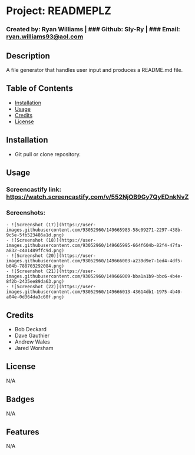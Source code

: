 # Project: READMEPLZ
  ### Created by: Ryan Williams | ### Github: Sly-Ry | ### Email: ryan.williams93@aol.com
 
  ## Description 
  
  A file generator that handles user input and produces a README.md file.
  
  
  ## Table of Contents
 
  * [Installation](#installation)
  * [Usage](#usage)
  * [Credits](#credits)
  * [License](#license)


  ## Installation
  
  - Git pull or clone repository.
  
  
  ## Usage 
  
  ### Screencastify link: https://watch.screencastify.com/v/552NjOB9Gy7QyEDnkNvZ
  
  ### Screenshots:
    - ![Screenshot (17)](https://user-images.githubusercontent.com/93052960/149665983-58c09271-2297-438b-9c5e-5fb523486a1d.png)
    - ![Screenshot (18)](https://user-images.githubusercontent.com/93052960/149665995-664f604b-82f4-47fa-a832-c401489ffc9d.png)
    - ![Screenshot (20)](https://user-images.githubusercontent.com/93052960/149666003-a239d9e7-1ed4-4df5-b04b-788703292084.png)
    - ![Screenshot (21)](https://user-images.githubusercontent.com/93052960/149666009-bba1a1b9-bbc6-4b4e-8f2b-2435ee89da63.png)
    - ![Screenshot (22)](https://user-images.githubusercontent.com/93052960/149666013-43614db1-1975-4b40-a04e-0d364da3c60f.png)


  ## Credits
  
  - Bob Deckard
  - Dave Gauthier
  - Andrew Wales
  - Jared Worsham
  
  ## License
  
  N/A

  ## Badges

  N/A

  ## Features
  
  N/A
    
